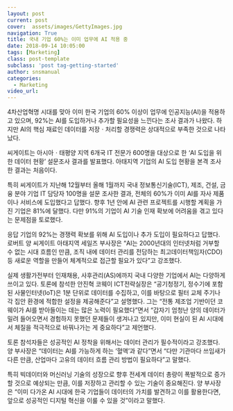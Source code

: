 ```yaml
---
layout: post
current: post
cover:  assets/images/GettyImages.jpg
navigation: True
title: 국내 기업 60%는 이미 업무에 AI 적용 중
date: 2018-09-14 10:05:00
tags: [Marketing]
class: post-template
subclass: 'post tag-getting-started'
author: snsmanual
categories:
  - Marketing
video_url: 
---
```


4차산업혁명 시대를 맞아 이미 한국 기업의 60% 이상이 업무에 인공지능(AI)을 적용하고 있으며, 92%는 AI를 도입하거나 추가할 필요성을 느낀다는 조사 결과가 나왔다. 
하지만 AI의 핵심 재료인 데이터를 저장ㆍ처리할 경쟁력은 상대적으로 부족한 것으로 나타났다.

씨게이트는 아시아ㆍ태평양 지역 6개국 IT 전문가 600명을 대상으로 한 ‘AI 도입을 위한 데이터 현황’ 설문조사 결과를 발표했다. 
아태지역 기업의 AI 도입 현황을 본격 조사한 결과는 처음이다.

특히 씨게이트가 지난해 12월부터 올해 1월까지 국내 정보통신기술(ICT), 제조, 건설, 금융 분야 기업 IT 담당자 100명을 설문 조사한 결과, 전체의 60%가 이미 AI를 자사 제품이나 서비스에 도입했다고 답했다. 향후 1년 안에 AI 관련 프로젝트를 시행할 계획을 가진 기업은 81%에 달했다. 다만 91%의 기업이 AI 기술 인재 확보에 어려움을 겪고 있다는 문제점을 토로했다.

응답 기업의 92%는 경쟁력 확보를 위해 AI 도입이나 추가 도입이 필요하다고 답했다. 로버트 양 씨게이트 아태지역 세일즈 부사장은 “AI는 2000년대의 인터넷처럼 거부할 수 없는 시대 흐름인 만큼, 조직 내에 데이터 관리를 전담하는 최고데이터책임자(CDO) 등 새로운 역할을 만들어 체계적으로 접근할 필요가 있다”고 강조했다.

실제 생활가전부터 인재채용, 사후관리(AS)에까지 국내 다양한 기업에서 AI는 다양하게 쓰이고 있다. 토론에 참석한 안진혁 코웨이 ICT전략실장은 “공기청정기, 정수기에 포함된 사물인터넷(IoT)은 1분 단위로 데이터를 수집하고, 이를 바탕으로 필터 교체 주기나 각 집안 환경에 적합한 설정을 제공해준다”고 설명했다. 그는 “전통 제조업 기반이던 코웨이가 AI를 받아들이는 데는 많은 노력이 필요했다”면서 “갑자기 엄청난 양의 데이터가 밀려 들어오면서 경험하지 못했던 문제들이 생겨나고 있지만, 이미 현실이 된 AI 시대에서 체질을 적극적으로 바꿔나가는 게 중요하다”고 제언했다.

토론 참석자들은 성공적인 AI 정착을 위해서는 데이터 관리가 필수적이라고 강조했다. 양 부사장은 “데이터는 AI를 가능하게 하는 ‘혈액’과 같다”면서 “다만 기관마다 쓰임새가 다른 만큼, 산업마다 고유의 데이터 흐름 관리 방법이 필요하다”고 말했다.

특히 빅데이터와 머신러닝 기술의 성장으로 향후 전세계 데이터 총량이 폭발적으로 증가할 것으로 예상되는 만큼, 이를 저장하고 관리할 수 있는 기술이 중요해진다. 양 부사장은 “이미 다가온 AI 시대에 한국 기업들이 데이터의 가치를 발견하고 이를 활용한다면, 앞으로 성공적인 디지털 혁신을 이룰 수 있을 것”이라고 말했다.